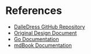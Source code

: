 # References

- [DalleDress GitHub Repository](https://github.com/trueblocks/dalledress)
- [Original Design Document](https://docs.google.com/document/d/1jNUonGHN6mHT4FqrmI7TlS82epNOqHECcxwobLQGxTo/edit?tab=t.0)
- [Go Documentation](https://golang.org/doc/)
- [mdBook Documentation](https://rust-lang.github.io/mdBook/)
